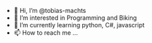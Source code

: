 - 👋 Hi, I’m @tobias-machts
- 👀 I’m interested in Programming and Biking
- 🌱 I’m currently learning python, C#, javascript
- 📫 How to reach me ...

<!---
tobias-machts/tobias-machts is a ✨ special ✨ repository because its `README.md` (this file) appears on your GitHub profile.
You can click the Preview link to take a look at your changes.
--->
